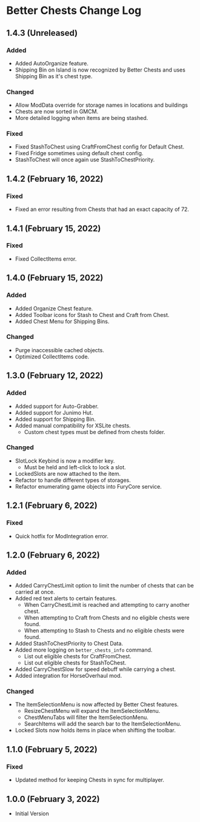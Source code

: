 ﻿# Better Chests Change Log

## 1.4.3 (Unreleased)

### Added

* Added AutoOrganize feature.
* Shipping Bin on Island is now recognized by Better Chests and uses Shipping Bin as it's chest type.

### Changed

* Allow ModData override for storage names in locations and buildings
* Chests are now sorted in GMCM.
* More detailed logging when items are being stashed.

### Fixed

* Fixed StashToChest using CraftFromChest config for Default Chest.
* Fixed Fridge sometimes using default chest config.
* StashToChest will once again use StashToChestPriority.

## 1.4.2 (February 16, 2022)

### Fixed

* Fixed an error resulting from Chests that had an exact capacity of 72.

## 1.4.1 (February 15, 2022)

### Fixed

* Fixed CollectItems error.

## 1.4.0 (February 15, 2022)

### Added

* Added Organize Chest feature.
* Added Toolbar icons for Stash to Chest and Craft from Chest.
* Added Chest Menu for Shipping Bins.

### Changed

* Purge inaccessible cached objects.
* Optimized CollectItems code.

## 1.3.0 (February 12, 2022)

### Added

* Added support for Auto-Grabber.
* Added support for Junimo Hut.
* Added support for Shipping Bin.
* Added manual compatibility for XSLite chests.
    * Custom chest types must be defined from chests folder.

### Changed

* SlotLock Keybind is now a modifier key.
    * Must be held and left-click to lock a slot.
* LockedSlots are now attached to the item.
* Refactor to handle different types of storages.
* Refactor enumerating game objects into FuryCore service.

## 1.2.1 (February 6, 2022)

### Fixed

* Quick hotfix for ModIntegration error.

## 1.2.0 (February 6, 2022)

### Added

* Added CarryChestLimit option to limit the number of chests that can be carried at once.
* Added red text alerts to certain features.
    * When CarryChestLimit is reached and attempting to carry another chest.
    * When attempting to Craft from Chests and no eligible chests were found.
    * When attempting to Stash to Chests and no eligible chests were found.
* Added StashToChestPriority to Chest Data.
* Added more logging on `better_chests_info` command.
    * List out eligible chests for CraftFromChest.
    * List out eligible chests for StashToChest.
* Added CarryChestSlow for speed debuff while carrying a chest.
* Added integration for HorseOverhaul mod.

### Changed

* The ItemSelectionMenu is now affected by Better Chest features.
    * ResizeChestMenu will expand the ItemSelectionMenu.
    * ChestMenuTabs will filter the ItemSelectionMenu.
    * SearchItems will add the search bar to the ItemSelectionMenu.
* Locked Slots now holds items in place when shifting the toolbar.

## 1.1.0 (February 5, 2022)

### Fixed

* Updated method for keeping Chests in sync for multiplayer.

## 1.0.0 (February 3, 2022)

* Initial Version